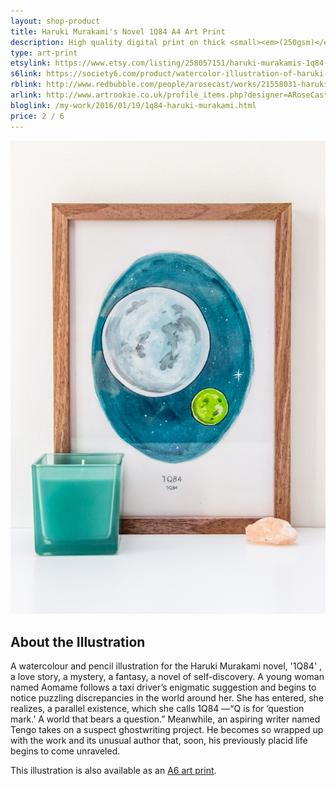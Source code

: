 ```yaml
---
layout: shop-product
title: Haruki Murakami's Novel 1Q84 A4 Art Print
description: High quality digital print on thick <small><em>(250gsm)</em></small> silk card. Blank on back. Sent in a protective cello bag. A4 in size <small><em>(21 x 29.7cm or 8.3 x 11.7in)</em></small>
type: art-print
etsylink: https://www.etsy.com/listing/258057151/haruki-murakamis-1q84-a4-illustration-of
s6link: https://society6.com/product/watercolor-illustration-of-haruki-murakamis-novel-1q84_print#1=45
rblink: http://www.redbubble.com/people/arosecast/works/21558031-haruki-murakamis-1q84-novel-illustration-of-two-moons-in-a-night-sky-in-pencil-and-watercolour
arlink: http://www.artrookie.co.uk/profile_items.php?designer=ARoseCast&design=9070
bloglink: /my-work/2016/01/19/1q84-haruki-murakami.html
price: 2 / 6
---
```


<div class="carosel">
    <img src="/assets/shop/murakami-1q84-a4-art-print.jpg" alt="A4 art print of Haruki Murakami's novel 1Q84, by A Rose Cast" title="A4 art print of Haruki Murakami's novel 1Q84, by @arosecast">
</div>

<h2>About the Illustration</h2>
A watercolour and pencil illustration for the Haruki Murakami novel, '1Q84' , a love story, a mystery, a fantasy, a novel of self-discovery. A young woman named Aomame follows a taxi driver’s enigmatic suggestion and begins to notice puzzling discrepancies in the world around her. She has entered, she realizes, a parallel existence, which she calls 1Q84 —“Q is for ‘question mark.’ A world that bears a question.” Meanwhile, an aspiring writer named Tengo takes on a suspect ghostwriting project. He becomes so wrapped up with the work and its unusual author that, soon, his previously placid life begins to come unraveled.

This illustration is also available as an [A6 art print]().